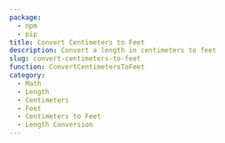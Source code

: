 ```yaml
---
package:
  - npm
  - pip
title: Convert Centimeters to Feet
description: Convert a length in centimeters to feet
slug: convert-centimeters-to-feet
function: ConvertCentimetersToFeet
category:
  - Math
  - Length
  - Centimeters
  - Feet
  - Centimeters to Feet
  - Length Conversion
---
```

